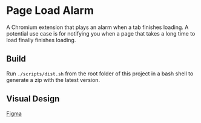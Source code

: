 # Page Load Alarm
A Chromium extension that plays an alarm when a tab finishes loading.
A potential use case is for notifying you when a page that takes a long time to load finally finishes loading.

## Build
Run `./scripts/dist.sh` from the root folder of this project in a bash shell to generate a zip with the latest version.

## Visual Design
[Figma](https://www.figma.com/file/uRSmPaxkePsA4SMWXcpMgP/PageLoadAlarm?type=design&node-id=0%3A1&mode=design&t=Zrk46bqIIAYN1T9J-1)